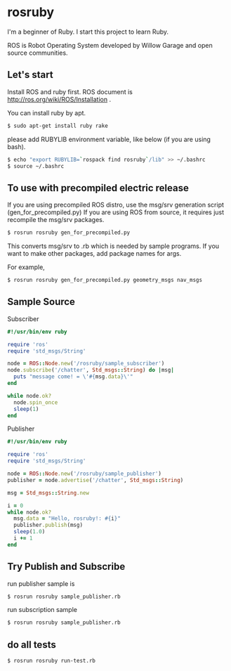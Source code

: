 rosruby
=======

I'm a beginner of Ruby.
I start this project to learn Ruby.

ROS is Robot Operating System developed by Willow Garage and open source communities.

Let's start
---------------
Install ROS and ruby first. ROS document is http://ros.org/wiki/ROS/Installation .

You can install ruby by apt.

```bash
$ sudo apt-get install ruby rake
```

please add RUBYLIB environment variable, like below (if you are using bash).

```bash
$ echo "export RUBYLIB=`rospack find rosruby`/lib" >> ~/.bashrc
$ source ~/.bashrc
```

To use with precompiled electric release
-----------------------
If you are using precompiled ROS distro, use the msg/srv generation script
(gen_for_precompiled.py)
If you are using ROS from source, it requires just recompile the msg/srv 
packages.

```bash
$ rosrun rosruby gen_for_precompiled.py
```
This converts msg/srv to .rb which is needed by sample programs.
If you want to make other packages, add package names for args.

For example,

```bash
$ rosrun rosruby gen_for_precompiled.py geometry_msgs nav_msgs
```


Sample Source
--------------
Subscriber

```ruby
#!/usr/bin/env ruby

require 'ros'
require 'std_msgs/String'

node = ROS::Node.new('/rosruby/sample_subscriber')
node.subscribe('/chatter', Std_msgs::String) do |msg|
  puts "message come! = \'#{msg.data}\'"
end

while node.ok?
  node.spin_once
  sleep(1)
end

```

Publisher

```ruby
#!/usr/bin/env ruby 

require 'ros'
require 'std_msgs/String'

node = ROS::Node.new('/rosruby/sample_publisher')
publisher = node.advertise('/chatter', Std_msgs::String)

msg = Std_msgs::String.new

i = 0
while node.ok?
  msg.data = "Hello, rosruby!: #{i}"
  publisher.publish(msg)
  sleep(1.0)
  i += 1
end
```


Try Publish and Subscribe
----------------------
run publisher sample is

```bash
$ rosrun rosruby sample_publisher.rb
```

run subscription sample

```bash
$ rosrun rosruby sample_publisher.rb
```

do all tests
-------------------------
```bash
$ rosrun rosruby run-test.rb
```
